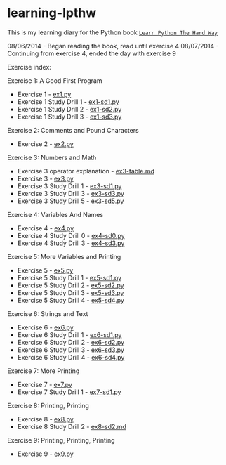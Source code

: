 learning-lpthw
==============

This is my learning diary for the Python book [`Learn Python The Hard Way`](http://learnpythonthehardway.org/book/)

08/06/2014 - Began reading the book, read until exercise 4
08/07/2014 - Continuing from exercise 4, ended the day with exercise 9

Exercise index:

Exercise 1: A Good First Program
- Exercise 1 - [ex1.py](ex1/ex1.py)
- Exercise 1 Study Drill 1 - [ex1-sd1.py](ex1/ex1-sd1.py)
- Exercise 1 Study Drill 2 - [ex1-sd2.py](ex1/ex1-sd2.py)
- Exercise 1 Study Drill 3 - [ex1-sd3.py](ex1/ex1-sd3.py)

Exercise 2: Comments and Pound Characters
- Exercise 2 - [ex2.py](ex2/ex2.py)

Exercise 3: Numbers and Math
- Exercise 3 operator explanation - [ex3-table.md](ex3/ex3-table.md)
- Exercise 3 - [ex3.py](ex3/ex3.py)
- Exercise 3 Study Drill 1 - [ex3-sd1.py](ex3/ex3-sd1.py)
- Exercise 3 Study Drill 3 - [ex3-sd3.py](ex3/ex3-sd3.py)
- Exercise 3 Study Drill 5 - [ex3-sd5.py](ex3/ex3-sd5.py)

Exercise 4: Variables And Names
- Exercise 4 - [ex4.py](ex4/ex4.py)
- Exercise 4 Study Drill 0 - [ex4-sd0.py](ex4/ex4-sd0.py)
- Exercise 4 Study Drill 3 - [ex4-sd3.py](ex4/ex4-sd3.py)

Exercise 5: More Variables and Printing
- Exercise 5 - [ex5.py](ex5/ex5.py)
- Exercise 5 Study Drill 1 - [ex5-sd1.py](ex5/ex5-sd1.py)
- Exercise 5 Study Drill 2 - [ex5-sd2.py](ex5/ex5-sd2.py)
- Exercise 5 Study Drill 3 - [ex5-sd3.py](ex5/ex5-sd3.py)
- Exercise 5 Study Drill 4 - [ex5-sd4.py](ex5/ex5-sd4.py)

Exercise 6: Strings and Text
- Exercise 6 - [ex6.py](ex6/ex6.py)
- Exercise 6 Study Drill 1 - [ex6-sd1.py](ex6/ex6-sd1.py)
- Exercise 6 Study Drill 2 - [ex6-sd2.py](ex6/ex6-sd2.py)
- Exercise 6 Study Drill 3 - [ex6-sd3.py](ex6/ex6-sd3.py)
- Exercise 6 Study Drill 4 - [ex6-sd4.py](ex6/ex6-sd4.py)

Exercise 7: More Printing
- Exercise 7 - [ex7.py](ex7/ex7.py)
- Exercise 7 Study Drill 1 - [ex7-sd1.py](ex7/ex7-sd1.py)

Exercise 8: Printing, Printing
- Exercise 8 - [ex8.py](ex8/ex8.py)
- Exercise 8 Study Drill 2 - [ex8-sd2.md](ex8/ex8-sd2.md)

Exercise 9: Printing, Printing, Printing
- Exercise 9 - [ex9.py](ex9/ex9.py)
